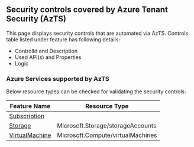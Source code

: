 ## Security controls covered by Azure Tenant Security (AzTS)

This page displays security controls that are automated via AzTS. Controls table listed under feature has following details:
- ControlId and Description
- Used API(s) and Properties
- Logic

### Azure Services supported by AzTS

Below resource types can be checked for validating the security controls:

|Feature Name|Resource Type|
|---|---|
|[Subscription](Feature/SubscriptionCore.md)|
|[Storage](Feature/Storage.md)|Microsoft.Storage/storageAccounts|
|[VirtualMachine](Feature/VirtualMachine.md)|Microsoft.Compute/virtualMachines|


